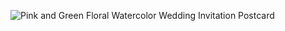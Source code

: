 ![Pink and Green Floral Watercolor Wedding Invitation Postcard](https://github.com/user-attachments/assets/97aec982-bf90-4a43-a772-efe206b9a87d)
